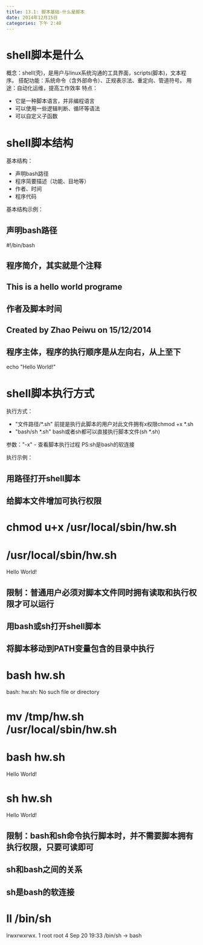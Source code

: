 ```yaml
---
title: 13.1: 脚本基础-什么是脚本
date: 2014年12月15日
categories: 下午 2:40
---
```

 
shell脚本是什么
==========================================
概念：shell(壳)，是用户与linux系统沟通的工具界面，scripts(脚本)，文本程序。
搭配功能：系统命令（含外部命令）、正规表示法、重定向、管道符号。
用途：自动化运维，提高工作效率
特点：
* 它是一种脚本语言，并非编程语言
* 可以使用一些逻辑判断、循环等语法
* 可以自定义子函数
 
 
shell脚本结构
==========================================
基本结构：
* 声明bash路径
* 程序简要描述（功能、目地等）
* 作者、时间
* 程序代码
 
基本结构示例：
## 声明bash路径
#!/bin/bash
## 程序简介，其实就是个注释
## This is a hello world programe
## 作者及脚本时间
## Created by Zhao Peiwu on 15/12/2014
 
## 程序主体，程序的执行顺序是从左向右，从上至下
echo "Hello World!" 
shell脚本执行方式
==========================================
执行方式：
* "文件路径/*.sh" 前提是执行此脚本的用户对此文件拥有x权限chmod +x *.sh
* "bash/sh *.sh" bash或者sh都可以直接执行脚本文件(sh *.sh)
 
参数："-x" - 查看脚本执行过程
PS:sh是bash的软连接
 
执行示例：
## 用路径打开shell脚本
 
## 给脚本文件增加可执行权限 
# chmod u+x /usr/local/sbin/hw.sh
# /usr/local/sbin/hw.sh
Hello World!
## 限制：普通用户必须对脚本文件同时拥有读取和执行权限才可以运行
 
 
 
## 用bash或sh打开shell脚本
 
## 将脚本移动到PATH变量包含的目录中执行
# bash hw.sh 
bash: hw.sh: No such file or directory
# mv /tmp/hw.sh /usr/local/sbin/hw.sh
# bash hw.sh
Hello World!
# sh hw.sh
Hello World!
## 限制：bash和sh命令执行脚本时，并不需要脚本拥有执行权限，只要可读即可
 
 
## sh和bash之间的关系
 
## sh是bash的软连接
# ll /bin/sh
lrwxrwxrwx. 1 root root 4 Sep 20 19:33 /bin/sh -> bash  
